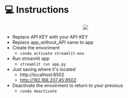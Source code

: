<h1 id="about-the-data">💻 Instructions</h1>

<div align="center">
  <img src="https://s11.gifyu.com/images/ScntV.gif"/>
</div>

* Replace API KEY with your API-KEY
* Replace app_without_API name to app
* Create the envoriment
  * `conda activate streamlit-env`
* Run streamlit app
  * `streamlit run app.py`
* Just saving where it's located
  * http://localhost:8502
  * http://192.168.207.45:8502
* Deactivate the envoirment to return to your previous
  * `conda deactivate`
